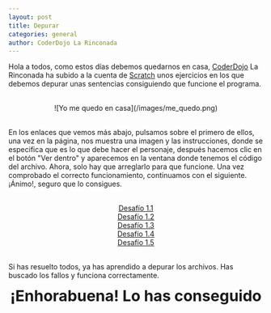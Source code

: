```yaml
---
layout: post
title: Depurar
categories: general
author: CoderDojo La Rinconada
---
```


Hola a todos, como estos días debemos quedarnos en casa, [CoderDojo] La Rinconada ha subido a la cuenta de [Scratch] unos ejercicios en los que debemos depurar unas sentencias consiguiendo que funcione el programa.

<br>
<span style="display:block;text-align:center">![Yo me quedo en casa](/images/me_quedo.png)</span>
<br>

En los enlaces que vemos más abajo, pulsamos sobre el primero de ellos, una vez en la página, nos muestra una imagen y las instrucciones, donde se especifica que es lo que debe hacer el personaje, después hacemos clic en el botón "Ver dentro" y aparecemos en la ventana donde tenemos el código del archivo. Ahora, solo hay que arreglarlo para que funcione.
Una vez comprobado el correcto funcionamiento, continuamos con el siguiente. ¡Ánimo!, seguro que lo consigues.

<br>
<span style="display:block;text-align:center"><a href="https://scratch.mit.edu/projects/377688106" target="blank">Desafío 1.1</a></span>
<span style="display:block;text-align:center"><a href="https://scratch.mit.edu/projects/377688590" target="blank">Desafío 1.2</a></span>
<span style="display:block;text-align:center"><a href="https://scratch.mit.edu/projects/377688590" target="blank">Desafío 1.3</a></span>
<span style="display:block;text-align:center"><a href="https://scratch.mit.edu/projects/377695234" target="blank">Desafío 1.4</a></span>
<span style="display:block;text-align:center"><a href="https://scratch.mit.edu/projects/377698189" target="blank">Desafío 1.5</a></span>
<br>

Si has resuelto todos, ya has aprendido a depurar los archivos. Has buscado los fallos y funciona correctamente.

<span style="display:block;text-align:center;font-size:30px"><strong>¡Enhorabuena! Lo has conseguido</strong></span>


[CoderDojo]: https://coderdojo.com/es-ES
[Scratch]: https://scratch.mit.edu/





